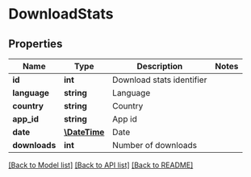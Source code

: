 # DownloadStats

## Properties
Name | Type | Description | Notes
------------ | ------------- | ------------- | -------------
**id** | **int** | Download stats identifier | 
**language** | **string** | Language | 
**country** | **string** | Country | 
**app_id** | **string** | App id | 
**date** | [**\DateTime**](\DateTime.md) | Date | 
**downloads** | **int** | Number of downloads | 

[[Back to Model list]](../README.md#documentation-for-models) [[Back to API list]](../README.md#documentation-for-api-endpoints) [[Back to README]](../README.md)


